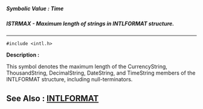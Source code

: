 ##### Symbolic Value : Time
##### ISTRMAX - Maximum length of strings in INTLFORMAT structure.
---
```
#include <intl.h>
```
**Description :**

This symbol denotes the maximum length of the CurrencyString, ThousandString, 
DecimalString, DateString, and TimeString members of the INTLFORMAT structure, 
including null-terminators.

**See Also :**
[INTLFORMAT](/domino-c-api-docs/reference/Data/INTLFORMAT)
---

